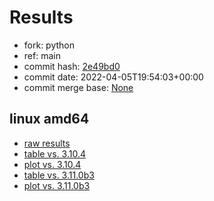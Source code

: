 # Results

- fork: python
- ref: main
- commit hash: [2e49bd0](https://github.com/python/cpython/commit/2e49bd0)
- commit date: 2022-04-05T19:54:03+00:00
- commit merge base: [None](https://github.com/python/cpython/commit/None)

## linux amd64

- [raw results](bm-20220405-linux-amd64-python-main-3.11.0a7-2e49bd0.json)
- [table vs. 3.10.4](bm-20220405-linux-amd64-python-main-3.11.0a7-2e49bd0-vs-3.10.4.md)
- [plot vs. 3.10.4](bm-20220405-linux-amd64-python-main-3.11.0a7-2e49bd0-vs-3.10.4.png)
- [table vs. 3.11.0b3](bm-20220405-linux-amd64-python-main-3.11.0a7-2e49bd0-vs-3.11.0b3.md)
- [plot vs. 3.11.0b3](bm-20220405-linux-amd64-python-main-3.11.0a7-2e49bd0-vs-3.11.0b3.png)

